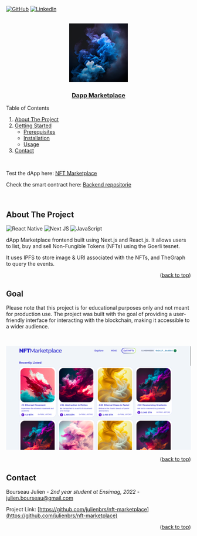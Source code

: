 <a name="readme-top"></a>
[![GitHub](https://img.shields.io/badge/github-%23121011.svg?style=for-the-badge&logo=github&logoColor=white)](https://github.com/julienbrs)
[![LinkedIn][linkedin-shield]][linkedin-url]

<!-- PROJECT LOGO -->
<br />
<div align="center">
  <a href="https://frontend-marketplace-nfts.vercel.app/">
    <img src="components/assets/ethereal.png" alt="Logo" width="160" height="160">
  </a>
  </a>
  <h3 align="center">
    <a href="https://frontend-marketplace-nfts.vercel.app/">Dapp Marketplace</a>
  </h3>
  </p>
</div>
<!-- TABLE OF CONTENTS -->
<summary>Table of Contents</summary>
<ol>
<li>
    <a href="#about-the-project">About The Project</a>
</li>
<li>
    <a href="#getting-started">Getting Started</a>
    <ul>
    <li><a href="#prerequisites">Prerequisites</a></li>
    <li><a href="#installation">Installation</a></li>
    <li><a href="#usage">Usage</a></li>
    </ul>
</li>
<li><a href="#contact">Contact</a></li>
</ol>
<br />
<!-- ABOUT THE PROJECT -->

Test the dApp here: [NFT Marketplace](https://frontend-marketplace-nfts.vercel.app/)

Check the smart contract here: [Backend repositorie](https://github.com/julienbrs/nft-marketplace)

</br>

## About The Project
![React Native](https://img.shields.io/badge/react_native-%2320232a.svg?style=for-the-badge&logo=react&logoColor=%2361DAFB)
![Next JS](https://img.shields.io/badge/Next-black?style=for-the-badge&logo=next.js&logoColor=white)
![JavaScript](https://img.shields.io/badge/javascript-%23323330.svg?style=for-the-badge&logo=javascript&logoColor=%23F7DF1E)

dApp Marketplace frontend built using Next.js and React.js. It allows users to list, buy and sell Non-Fungible Tokens (NFTs) using the Goerli tesnet. 

It uses IPFS to store image & URI associated with the NFTs, and TheGraph to query the events.

<p align="right">(<a href="#readme-top">back to top</a>)</p>

## Goal
Please note that this project is for educational purposes only and not meant for production use. The project was built with the goal of providing a user-friendly interface for interacting with the blockchain, making it accessible to a wider audience.

<br />
<p align="center">
  <img src="components/assets/NFTMarketplace.png" alt="Dapp Marketplace Screenshot"/>
</p>
<p align="right">(<a href="#readme-top">back to top</a>)</p>

<!-- CONTACT -->

## Contact

Bourseau Julien - _2nd year student at Ensimag, 2022_ - julien.bourseau@gmail.com

Project Link: [https://github.com/julienbrs/nft-marketplace](https://github.com/julienbrs/nft-marketplace)

<p align="right">(<a href="#readme-top">back to top</a>)</p>

[linkedin-shield]: https://img.shields.io/badge/-LinkedIn-black.svg?style=for-the-badge&logo=linkedin&colorB=555
[linkedin-url]: https://www.linkedin.com/in/julien-bourseau-ba2239228